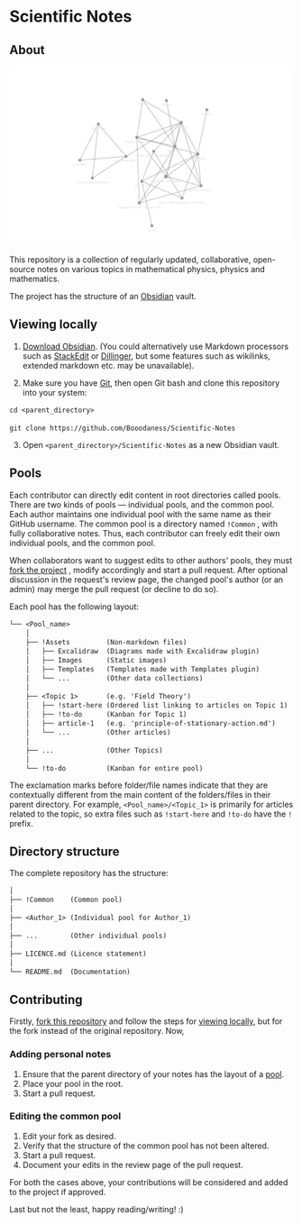 # Scientific Notes

## About
![Graph view](!Common/!Assets/Images/graph.png)

This repository is a collection of regularly updated, collaborative, open-source notes on various topics in mathematical physics, physics and mathematics.

The project has the structure of an [Obsidian](https://obsidian.md/) vault.

## Viewing locally
1. [Download Obsidian](https://obsidian.md/download). (You could alternatively use Markdown processors such as [StackEdit](https://stackedit.io/) or [Dillinger](https://dillinger.io/), but some features such as wikilinks, extended markdown etc. may be unavailable).

2. Make sure you have [Git](https://git-scm.com/), then open Git bash and clone this repository into your system:

```
cd <parent_directory>

git clone https://github.com/Booodaness/Scientific-Notes
```

3. Open `<parent_directory>/Scientific-Notes` as a new Obsidian vault.

## Pools
Each contributor can directly edit content in root directories called pools. There are two kinds of pools  — individual pools, and the common pool. Each author maintains one individual pool with the same name as their GitHub username. The common pool is a directory named `!Common` , with fully collaborative notes. Thus, each contributor can freely edit their own individual pools, and the common pool.

When collaborators want to suggest edits to other authors' pools, they must [fork the project](https://github.com/Booodaness/Scientific-Notes/fork) , modify accordingly and start a pull request. After optional discussion in the request's review page, the changed pool's author (or an admin) may merge the pull request (or decline to do so).

Each pool has the following layout:

```
└── <Pool_name> 
    │
    ├── !Assets         (Non-markdown files)
    │   ├── Excalidraw  (Diagrams made with Excalidraw plugin)
    │   ├── Images      (Static images)
    │   ├── Templates   (Templates made with Templates plugin)
    │   └── ...         (Other data collections)
    │
    ├── <Topic 1>       (e.g. 'Field Theory')
    │   ├── !start-here (Ordered list linking to articles on Topic 1)
    │   ├── !to-do      (Kanban for Topic 1)
    │   ├── article-1   (e.g. 'principle-of-stationary-action.md')
    │   └── ...         (Other articles)
    │
    ├── ...             (Other Topics)
    │
    └── !to-do          (Kanban for entire pool)
```

The exclamation marks before folder/file names indicate that they are contextually different from the main content of the folders/files in their parent directory. For example, `<Pool_name>/<Topic_1>` is primarily for articles related to the topic, so extra files such as `!start-here` and `!to-do` have the `!` prefix.

## Directory structure
The complete repository has the structure:

```
│
├── !Common    (Common pool)
│
├── <Author_1> (Individual pool for Author_1)
│
├── ...        (Other individual pools)
│
├── LICENCE.md (Licence statement)
│
└── README.md  (Documentation)
```

## Contributing
Firstly, [fork this repository](https://github.com/Booodaness/Scientific-Notes/fork) and follow the steps for [viewing locally](#viewing-locally), but for the fork instead of the original repository. Now,

### Adding personal notes
1. Ensure that the parent directory of your notes has the layout of a [pool](#pools).
2. Place your pool in the root.
3. Start a pull request.

### Editing the common pool
1. Edit your fork as desired.
2. Verify that the structure of the common pool has not been altered.
3. Start a pull request.
4. Document your edits in the review page of the pull request.

For both the cases above, your contributions will be considered and added to the project if approved.

Last but not the least, happy reading/writing! :)


